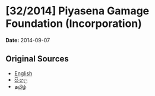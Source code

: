 # [32/2014] Piyasena Gamage Foundation (Incorporation)

**Date:** 2014-09-07

## Original Sources

- [English](https://documents.gov.lk/view/acts/2014/9/32-2014_E.pdf)
- [සිංහල](https://documents.gov.lk/view/acts/2014/9/32-2014_S.pdf)
- [தமிழ்](https://documents.gov.lk/view/acts/2014/9/32-2014_T.pdf)
